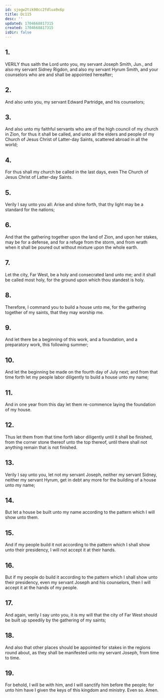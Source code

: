 ```yaml
---
id: sjogw2tik90cc2fdlua9x6p
title: Dc115
desc: ''
updated: 1704668817315
created: 1704668817315
isDir: false
---
```

## 1.
VERILY thus saith the Lord unto you, my servant Joseph Smith, Jun., and also my servant Sidney Rigdon, and also my servant Hyrum Smith, and your counselors who are and shall be appointed hereafter;
## 2.
And also unto you, my servant Edward Partridge, and his counselors;
## 3.
And also unto my faithful servants who are of the high council of my church in Zion, for thus it shall be called, and unto all the elders and people of my Church of Jesus Christ of Latter-day Saints, scattered abroad in all the world;
## 4.
For thus shall my church be called in the last days, even The Church of Jesus Christ of Latter-day Saints.
## 5.
Verily I say unto you all: Arise and shine forth, that thy light may be a standard for the nations;
## 6.
And that the gathering together upon the land of Zion, and upon her stakes, may be for a defense, and for a refuge from the storm, and from wrath when it shall be poured out without mixture upon the whole earth.
## 7.
Let the city, Far West, be a holy and consecrated land unto me; and it shall be called most holy, for the ground upon which thou standest is holy.
## 8.
Therefore, I command you to build a house unto me, for the gathering together of my saints, that they may worship me.
## 9.
And let there be a beginning of this work, and a foundation, and a preparatory work, this following summer;
## 10.
And let the beginning be made on the fourth day of July next; and from that time forth let my people labor diligently to build a house unto my name;
## 11.
And in one year from this day let them re-commence laying the foundation of my house.
## 12.
Thus let them from that time forth labor diligently until it shall be finished, from the corner stone thereof unto the top thereof, until there shall not anything remain that is not finished.
## 13.
Verily I say unto you, let not my servant Joseph, neither my servant Sidney, neither my servant Hyrum, get in debt any more for the building of a house unto my name;
## 14.
But let a house be built unto my name according to the pattern which I will show unto them.
## 15.
And if my people build it not according to the pattern which I shall show unto their presidency, I will not accept it at their hands.
## 16.
But if my people do build it according to the pattern which I shall show unto their presidency, even my servant Joseph and his counselors, then I will accept it at the hands of my people.
## 17.
And again, verily I say unto you, it is my will that the city of Far West should be built up speedily by the gathering of my saints;
## 18.
And also that other places should be appointed for stakes in the regions round about, as they shall be manifested unto my servant Joseph, from time to time.
## 19.
For behold, I will be with him, and I will sanctify him before the people; for unto him have I given the keys of this kingdom and ministry. Even so. Amen.
